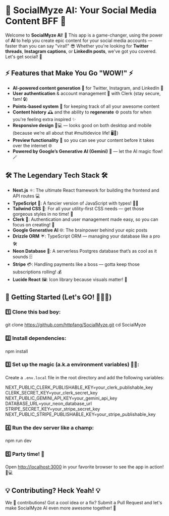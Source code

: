 
# 🎉 **SocialMyze AI: Your Social Media Content BFF** 🎉

Welcome to **SocialMyze AI**! 🚀 This app is a game-changer, using the power of **AI** to help you create epic content for your social media accounts — faster than you can say "viral!" 😎 Whether you're looking for **Twitter threads**, **Instagram captions**, or **LinkedIn posts**, we've got you covered. Let's get social! 💬

## ⚡️ **Features that Make You Go "WOW!"** ⚡️
- **AI-powered content generation** 🤖 for Twitter, Instagram, and LinkedIn 💬
- **User authentication** & account management 🔐 with Clerk (stay secure, fam! 🔒)
- **Points-based system** 🎯 for keeping track of all your awesome content
- **Content history** 🕰️ and the ability to **regenerate** ⚙️ posts for when you're feeling extra inspired ✨
- **Responsive design** 📱💻 — looks good on both desktop and mobile (because we’re all about that #multidevice life! 🖥️📲)
- **Preview functionality** 👀 so you can see your content before it takes over the internet 🌐
- **Powered by Google’s Generative AI (Gemini)** 🧠 — let the AI magic flow! 🪄

## 🛠️ **The Legendary Tech Stack** 🛠️
- **Next.js** ⚛️: The ultimate React framework for building the frontend and API routes 💻
- **TypeScript** 💙: A fancier version of JavaScript with types! 🧑‍💻
- **Tailwind CSS** 💨: For all your utility-first CSS needs — get those gorgeous styles in no time! 🎨
- **Clerk** 🔐: Authentication and user management made easy, so you can focus on creating! 🚀
- **Google Generative AI** 🌐: The brainpower behind your epic posts
- **Drizzle ORM** ☔️: TypeScript ORM — managing your database like a pro 🛠️
- **Neon Database** 🌈: A serverless Postgres database that’s as cool as it sounds 🗄️
- **Stripe** 💳: Handling payments like a boss — gotta keep those subscriptions rolling! 💰
- **Lucide React** 🖼️: Icon library because visuals matter! 🎉

## 🚀 **Getting Started (Let's GO! 🏃‍♂️💨)**

### 1️⃣ **Clone this bad boy:**


git clone https://github.com/httpfang/SocialMyze.git
cd SocialMyze


### 2️⃣ **Install dependencies:**


npm install


### 3️⃣ **Set up the magic (a.k.a environment variables) 🧙‍♂️:**

Create a `.env.local` file in the root directory and add the following variables:


NEXT_PUBLIC_CLERK_PUBLISHABLE_KEY=your_clerk_publishable_key
CLERK_SECRET_KEY=your_clerk_secret_key
NEXT_PUBLIC_GEMINI_API_KEY=your_gemini_api_key
DATABASE_URL=your_neon_database_url
STRIPE_SECRET_KEY=your_stripe_secret_key
NEXT_PUBLIC_STRIPE_PUBLISHABLE_KEY=your_stripe_publishable_key


### 4️⃣ **Run the dev server like a champ:**


npm run dev


### 5️⃣ **Party time! 🎉**

Open [http://localhost:3000](http://localhost:3000) in your favorite browser to see the app in action! 🎈💻

## 💡 **Contributing? Heck Yeah!** 💡

We 💖 contributions! Got a cool idea or a fix? Submit a Pull Request and let's make SocialMyze AI even more awesome together! 🚀
